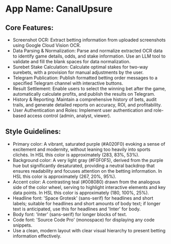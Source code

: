 # **App Name**: CanalUpsure

## Core Features:

- Screenshot OCR: Extract betting information from uploaded screenshots using Google Cloud Vision OCR.
- Data Parsing & Normalization: Parse and normalize extracted OCR data to identify game details, odds, and stake information. Use an LLM tool to validate and fill the blank spaces for data normalization.
- Surebet Stake Calculation: Calculate optimal stakes for two-way surebets, with a provision for manual adjustments by the user.
- Telegram Publication: Publish formatted betting order messages to a specified Telegram channel with interactive buttons.
- Result Settlement: Enable users to select the winning bet after the game, automatically calculate profits, and publish the results on Telegram.
- History & Reporting: Maintain a comprehensive history of bets, audit trails, and generate detailed reports on accuracy, ROI, and profitability.
- User Authentication and Roles: Implement user authentication and role-based access control (admin, analyst, viewer).

## Style Guidelines:

- Primary color: A vibrant, saturated purple (#A020F0) evoking a sense of excitement and modernity, without leaning too heavily into sports clichés. In HSL this color is approximately (283, 83%, 53%).
- Background color: A very light gray (#F0F0F5), derived from the purple hue but significantly desaturated, providing a neutral backdrop that ensures readability and focuses attention on the betting information. In HSL this color is approximately (267, 20%, 95%).
- Accent color: A contrasting teal (#008080) drawn from the analogous side of the color wheel, serving to highlight interactive elements and key data points. In HSL this color is approximately (180, 100%, 25%).
- Headline font: 'Space Grotesk' (sans-serif) for headlines and short labels; suitable for headlines and short amounts of body text; if longer text is anticipated, use this for headlines and 'Inter' for body.
- Body font: 'Inter' (sans-serif) for longer blocks of text.
- Code font: 'Source Code Pro' (monospace) for displaying any code snippets.
- Use a clean, modern layout with clear visual hierarchy to present betting information effectively.